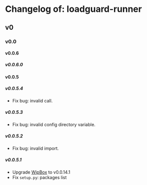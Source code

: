 # Changelog of: loadguard-runner

## v0

### v0.0

#### v0.0.6

##### v0.0.6.0

#### v0.0.5

##### v0.0.5.4

- Fix bug: invalid call.

##### v0.0.5.3

- Fix bug: invalid config directory variable.

##### v0.0.5.2

- Fix bug: invalid import.

##### v0.0.5.1

- Upgrade [WipBox](https://github.com/deepnox-io/python-wipbox) to v0.0.14.1
- Fix `setup.py`: packages list
